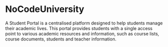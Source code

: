 # NoCodeUniversity 
A Student Portal is a centralised platform designed to help students manage their academic lives. This portal provides students with a single access point to various academic resources and information, such as course lists, course documents, students and teacher information.

